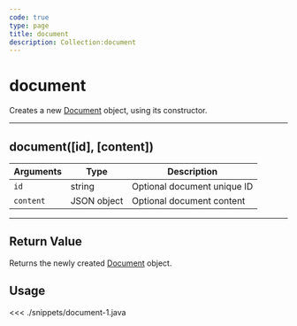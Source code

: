 ```yaml
---
code: true
type: page
title: document
description: Collection:document
---
```


# document

Creates a new [Document](/sdk/android/3/core-classes/document) object, using its constructor.

---

## document([id], [content])

| Arguments | Type        | Description                 |
| --------- | ----------- | --------------------------- |
| `id`      | string      | Optional document unique ID |
| `content` | JSON object | Optional document content   |

---

## Return Value

Returns the newly created [Document](/sdk/android/3/core-classes/document) object.

## Usage

<<< ./snippets/document-1.java
